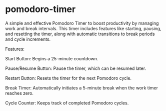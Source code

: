 # pomodoro-timer
A simple and effective Pomodoro Timer to boost productivity by managing work and break intervals. This timer includes features like starting, pausing, and resetting the timer, along with automatic transitions to break periods and cycle increments.

Features:


  Start Button: Begins a 25-minute countdown.
  
  Pause/Resume Button: Pause the timer, which can be resumed later.
  
  Restart Button: Resets the timer for the next Pomodoro cycle.
  
  Break Timer: Automatically initiates a 5-minute break when the work timer reaches zero.
  
  Cycle Counter: Keeps track of completed Pomodoro cycles.
